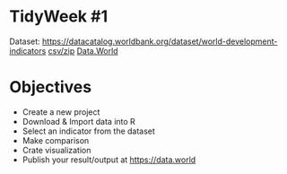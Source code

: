 # TidyWeek #1

Dataset: https://datacatalog.worldbank.org/dataset/world-development-indicators
[csv/zip](http://databank.worldbank.org/data/download/WDI_csv.zip)
[Data.World](https://data.world/radovankavicky/2018-01-tidyweek)

# Objectives
- Create a new project
- Download & Import data into R
- Select an indicator from the dataset
- Make comparison
- Crate visualization
- Publish your result/output at https://data.world
